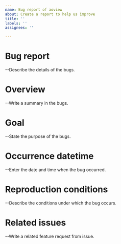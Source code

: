```yaml
---
name: Bug report of aoview
about: Create a report to help us improve
title: ''
labels: ''
assignees: ''

---
```


# Bug report

--Describe the details of the bugs.

# Overview

--Write a summary in the bugs.

# Goal

--State the purpose of the bugs.

# Occurrence datetime

--Enter the date and time when the bug occurred.

# Reproduction conditions

--Describe the conditions under which the bug occurs.

# Related issues

--Write a related  feature request from issue.
